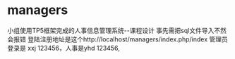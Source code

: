 # managers
小组使用TP5框架完成的人事信息管理系统--课程设计
事先需把sql文件导入不然会报错
登陆注册地址是这个http://localhost/managers/index.php/index
管理员登录是 xxj  123456，人事是yhd 123456,
